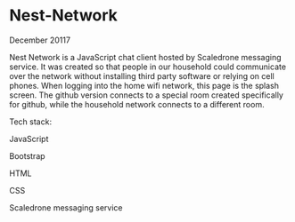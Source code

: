# Nest-Network

December 20117

Nest Network is a JavaScript chat client hosted by Scaledrone messaging service. It was created so that people in our household could communicate over the network without installing third party software or relying on cell phones. When logging into the home wifi network, this page is the splash screen. The github version connects to a special room created specifically for github, while the household network connects to a different room.

Tech stack:

JavaScript

Bootstrap

HTML 

CSS

Scaledrone messaging service

